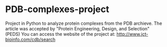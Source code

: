 # PDB-complexes-project
Project in Python to analyze protein complexes from the PDB archieve.
The article was accepted by "Protein Engineering, Design, and Selection" (PEDS)
You can access the website of the project at: http://www.jct-bioinfo.com/cdb/search

